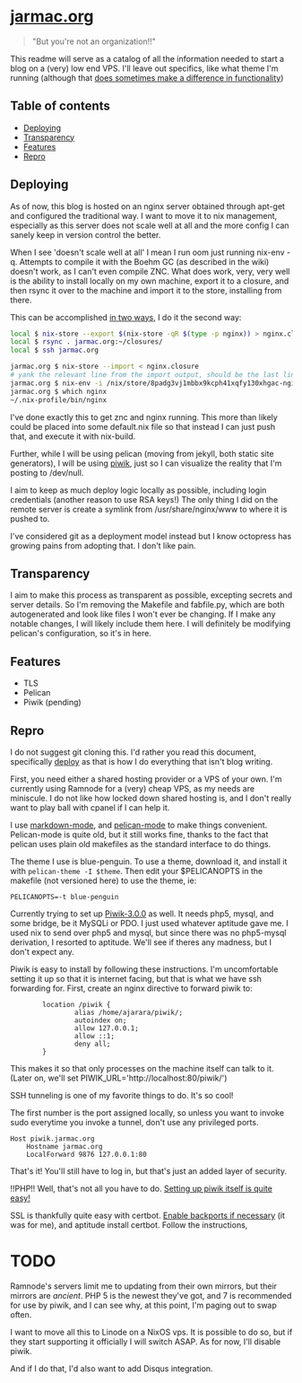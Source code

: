 # [jarmac.org](http://jarmac.org)
> "But you're not an organization!!"


This readme will serve as a catalog of all the information needed to start a blog on a (very) low end VPS. I'll leave out specifics, like what theme I'm running (although that [does sometimes make a difference in functionality](https://euer.krebsco.de/piwik-for-this-blog.html))

## Table of contents
- [Deploying](#deploying)
- [Transparency](#transparency)
- [Features](#features)
- [Repro](#repro)

## Deploying

As of now, this blog is hosted on an nginx server obtained through apt-get and configured the traditional way. I want to move it to nix management, especially as this server does not scale well at all and the more config I can sanely keep in version control the better.

When I see 'doesn't scale well at all' I mean I run oom just running nix-env -q. Attempts to compile it with the Boehm GC (as described in the wiki) doesn't work, as I can't even compile ZNC. What does work, very, very well is the ability to install locally on my own machine, export it to a closure, and then rsync it over to the machine and import it to the store, installing from there.

This can be accomplished [in two ways](https://nixos.org/nix/manual/#ssec-copy-closure), I do it the second way:

``` bash
local $ nix-store --export $(nix-store -qR $(type -p nginx)) > nginx.closure
local $ rsync . jarmac.org:~/closures/
local $ ssh jarmac.org

jarmac.org $ nix-store --import < nginx.closure
# yank the relevant line from the import output, should be the last line
jarmac.org $ nix-env -i /nix/store/8padg3vj1mbbx9kcph41xqfy130xhgac-nginx-1.11.5
jarmac.org $ which nginx
~/.nix-profile/bin/nginx
```

I've done exactly this to get znc and nginx running. This more than likely could be placed into some default.nix file so that instead I can just push that, and execute it with nix-build.

Further, while I will be using pelican (moving from jekyll, both static site generators), I  will be using [piwik](https://github.com/piwik/piwik), just so I can visualize the reality that I'm posting to /dev/null.

I aim to keep as much deploy logic locally as possible, including login credentials (another reason to use RSA keys!) The only thing I did on the remote server is create a symlink from /usr/share/nginx/www to where it is pushed to.

I've considered git as a deployment model instead but I know octopress has growing pains from adopting that. I don't like pain.

## Transparency
I aim to make this process as transparent as possible, excepting secrets and server details. So I'm removing the Makefile and fabfile.py, which are both autogenerated and look like files I won't ever be changing. If I make any notable changes, I will likely include them here. I will definitely be modifying pelican's configuration, so it's in here.


## Features

- TLS
- Pelican
- Piwik (pending)


## Repro
I do not suggest git cloning this. I'd rather you read this document, specifically [deploy](#deploy) as that is how I do everything that isn't blog writing.

First, you need either a shared hosting provider or a VPS of your own. I'm currently using Ramnode for a (very) cheap VPS, as my needs are miniscule. I do not like how locked down shared hosting is, and I don't really want to play ball with cpanel if I can help it.

I use [markdown-mode](https://github.com/jrblevin/markdown-mode), and [pelican-mode](https://github.com/qdot/pelican-mode) to make things convenient. Pelican-mode is quite old, but it still works fine, thanks to the fact that pelican uses plain old makefiles as the standard interface to do things.

The theme I use is blue-penguin. To use a theme, download it, and install it with ``` pelican-theme -I $theme ```. Then edit your $PELICANOPTS in the makefile (not versioned here) to use the theme, ie:

``` make
PELICANOPTS=-t blue-penguin
```

Currently trying to set up [Piwik-3.0.0](https://github.com/piwik/piwik/tree/3.0.0#requirements) as well. It needs php5, mysql, and some bridge, be it MySQLi or PDO. I just used whatever aptitude gave me. I used nix to send over php5 and mysql, but since there was no php5-mysql derivation, I resorted to aptitude. We'll see if theres any madness, but I don't expect any.

Piwik is easy to install by following these instructions. I'm uncomfortable setting it up so that it is internet facing, but that is what we have ssh forwarding for.
First, create an nginx directive to forward piwik to:

``` nginx
        location /piwik {
                alias /home/ajarara/piwik/;
                autoindex on;
                allow 127.0.0.1;
                allow ::1;
                deny all;
        }
```
This makes it so that only processes on the machine itself can talk to it. (Later on, we'll set PIWIK_URL='http://localhost:80/piwik/')



SSH tunneling is one of my favorite things to do. It's so cool!

The first number is the port assigned locally, so unless you want to invoke sudo everytime you invoke a tunnel, don't use any privileged ports.

``` ssh
Host piwik.jarmac.org
    Hostname jarmac.org
    LocalForward 9876 127.0.0.1:80
```

That's it! You'll still have to log in, but that's just an added layer of security.

!!PHP!!
Well, that's not all you have to do. [Setting up piwik itself is quite easy!](https://piwik.org/docs/installation/#getting-started)

SSL is thankfully quite easy with certbot. [Enable backports if necessary](https://backports.debian.org/Instructions/) (it was for me), and aptitude install certbot. Follow the instructions, 
# TODO
Ramnode's servers limit me to updating from their own mirrors, but their mirrors are _ancient_. PHP 5 is the newest they've got, and 7 is recommended for use by piwik, and I can see why, at this point, I'm paging out to swap often. 

I want to move all this to Linode on a NixOS vps. It is possible to do so, but if they start supporting it officially I will switch ASAP. As for now, I'll disable piwik.

And if I do that, I'd also want to add Disqus integration.
